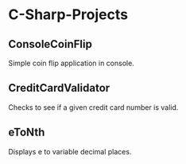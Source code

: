 # C-Sharp-Projects

## ConsoleCoinFlip
Simple coin flip application in console.

## CreditCardValidator
Checks to see if a given credit card number is valid.

## eToNth
Displays e to variable decimal places.
